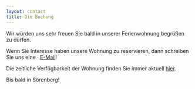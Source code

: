 ```yaml
---
layout: contact
title: Die Buchung
---
```


Wir würden uns sehr freuen Sie bald in unserer Ferienwohnung begrüßen zu dürfen. 

Wenn Sie Interesse haben unsere Wohnung zu reservieren, dann schreiben Sie uns eine <i class="fa fa-envelope"></i>   <a href = "mailto: ws.jakubik@t-online.de"> E-Mail</a>!

Die zeitliche Verfügbarkeit der Wohnung finden Sie immer aktuell <a href = "https://chalet.myswitzerland.com/ferienwohnung/soerenberg/flueehuette-c-jakubik-330124/"> hier</a>. 

Bis bald in Sörenberg!
